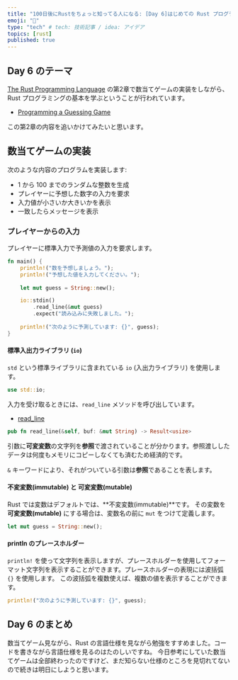 ```yaml
---
title: "100日後にRustをちょっと知ってる人になる: [Day 6]はじめての Rust プログラミング"
emoji: "🦀"
type: "tech" # tech: 技術記事 / idea: アイデア
topics: [rust]
published: true
---
```


## Day 6 のテーマ

[The Rust Programming Language](https://doc.rust-lang.org/book/ch02-00-guessing-game-tutorial.html) の第2章で数当てゲームの実装をしながら、Rust プログラミングの基本を学ぶということが行われています。

- [Programming a Guessing Game](https://doc.rust-lang.org/book/ch02-00-guessing-game-tutorial.html)

この第2章の内容を追いかけてみたいと思います。

## 数当てゲームの実装

次のような内容のプログラムを実装します:

- 1 から 100 までのランダムな整数を生成
- プレイヤーに予想した数字の入力を要求
- 入力値が小さいか大きいかを表示
- 一致したらメッセージを表示

### プレイヤーからの入力

プレイヤーに標準入力で予測値の入力を要求します。

```rust
fn main() {
    println!("数を予想しましょう。");
    println!("予想した値を入力してください。");
    
    let mut guess = String::new();

    io::stdin()
        .read_line(&mut guess)
        .expect("読み込みに失敗しました。");
        
    println!("次のように予測しています: {}", guess);
}
```

#### 標準入出力ライブラリ (`io`)

`std` という標準ライブラリに含まれている `io` (入出力ライブラリ) を使用します。

```rust
use std::io;
```

入力を受け取るときには、`read_line` メソッドを呼び出しています。

- [read_line](https://doc.rust-lang.org/std/io/struct.Stdin.html#method.read_line)

```rust
pub fn read_line(&self, buf: &mut String) -> Result<usize>
```

引数に**可変変数**の文字列を**参照**で渡されていることが分かります。参照渡ししたデータは何度もメモリにコピーしなくても済むため経済的です。

`&` キーワードにより、それがついている引数は**参照**であることを表します。

#### 不変変数(immutable) と 可変変数(mutable)

Rust では変数はデフォルトでは、**不変変数(immutable)**です。
その変数を **可変変数(mutable)** にする場合は、変数名の前に `mut` をつけて定義します。

```rust
let mut guess = String::new();
```

#### println のプレースホルダー

`println!` を使って文字列を表示しますが、プレースホルダーを使用してフォーマット文字列を表示することができます。プレースホルダーの表現には波括弧 `{}` を使用します。
この波括弧を複数使えば、複数の値を表示することができます。

```rust
println!("次のように予測しています: {}", guess);
```

## Day 6 のまとめ

数当てゲーム見ながら、Rust の言語仕様を見ながら勉強をすすめました。コードを書きながら言語仕様を見るのはたのしいですね。
今日参考にしていた数当てゲームは全部終わったのですけど、まだ知らない仕様のところを見切れてないので続きは明日にしようと思います。
